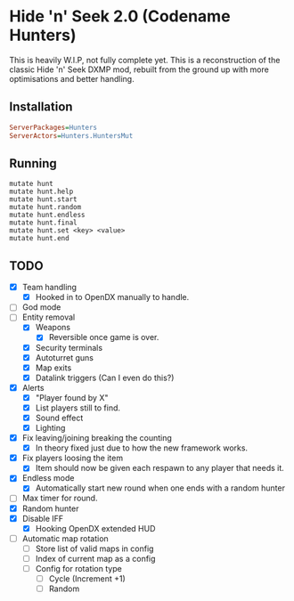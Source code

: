 # Hide 'n' Seek 2.0 (Codename Hunters)
This is heavily W.I.P, not fully complete yet.
This is a reconstruction of the classic Hide 'n' Seek DXMP mod, rebuilt from the ground up with more optimisations and better handling.

## Installation
```ini
ServerPackages=Hunters
ServerActors=Hunters.HuntersMut
```

## Running
```
mutate hunt
mutate hunt.help
mutate hunt.start
mutate hunt.random
mutate hunt.endless
mutate hunt.final
mutate hunt.set <key> <value>
mutate hunt.end
```

## TODO
- [X] Team handling
    - [X] Hooked in to OpenDX manually to handle.
- [ ] God mode
- [ ] Entity removal
    - [X] Weapons
        - [X] Reversible once game is over.
    - [X] Security terminals
    - [X] Autoturret guns
    - [X] Map exits
    - [X] Datalink triggers (Can I even do this?)
- [X] Alerts
    - [X] "Player found by X"
    - [X] List players still to find.
    - [X] Sound effect
    - [X] Lighting
- [X] Fix leaving/joining breaking the counting
    - [X] In theory fixed just due to how the new framework works.
- [X] Fix players loosing the item
    - [X] Item should now be given each respawn to any player that needs it.
- [X] Endless mode
    - [X] Automatically start new round when one ends with a random hunter
- [ ] Max timer for round.
- [X] Random hunter
- [X] Disable IFF
    - [X] Hooking OpenDX extended HUD
- [ ] Automatic map rotation
    - [ ] Store list of valid maps in config
    - [ ] Index of current map as a config
    - [ ] Config for rotation type
        - [ ] Cycle (Increment +1)
        - [ ] Random

